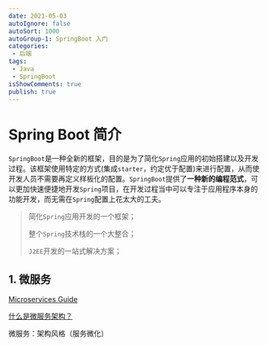 ```yaml
---
date: 2021-05-03
autoIgnore: false
autoSort: 1000
autoGroup-1: SpringBoot 入门
categories:
 - 后端
tags:
 - Java
 - SpringBoot
isShowComments: true
publish: true
---
```


# Spring Boot 简介

​    `SpringBoot`是一种全新的框架，目的是为了简化`Spring`应用的初始搭建以及开发过程。该框架使用特定的方式(集成`starter`，约定优于配置)来进行配置，从而使开发人员不需要再定义样板化的配置。`SpringBoot`提供了**一种新的编程范式**，可以更加快速便捷地开发`Spring`项目，在开发过程当中可以专注于应用程序本身的功能开发，而无需在`Spring`配置上花太大的工夫。

>   简化`Spring`应用开发的一个框架；
>
>   整个`Spring`技术栈的一个大整合；
>
>   `J2EE`开发的一站式解决方案；

## 1. 微服务

[Microservices Guide](https://martinfowler.com/microservices/)

[什么是微服务架构？](https://www.zhihu.com/question/65502802)

微服务：架构风格（服务微化）
